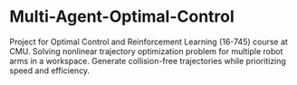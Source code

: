 # Multi-Agent-Optimal-Control

Project for Optimal Control and Reinforcement Learning (16-745) course at CMU. Solving nonlinear trajectory optimization problem for multiple robot arms in a workspace. Generate collision-free trajectories while prioritizing speed and efficiency.
